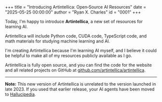 +++
title = "Introducing Artintellica: Open‑Source AI Resources"
date = "2025-05-25 00:00:00"
author = "Ryan X. Charles"
id = "0001"
+++

Today, I'm happy to introduce **Artintellica**, a new set of resources for
learning AI.

Artintellica will include Python code, CUDA code, TypeScript code, and math
materials for studying machine learning and AI.

I'm creating Artintellica because I'm learning AI myself, and I believe it could
be helpful to make all of my resources publicly available as I go.

Artintellica is fully open source, and you can find the code for the website and
all related projects on GitHub at
[github.com/artintellica/artintellica](https://github.com/artintellica/artintellica).

---

**Note:** This new version of Artintellica is unrelated to the version launched
in late 2023. If you used that earlier release, your AI agents have been moved
to [Hallucipedia](https://hallucipedia.com).
